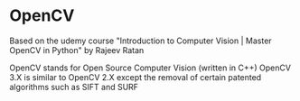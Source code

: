 # OpenCV
Based on the udemy course "Introduction to Computer Vision | Master OpenCV in Python" by Rajeev Ratan


OpenCV stands for Open Source Computer Vision   (written in C++)
OpenCV 3.X is similar to OpenCV 2.X except the removal of certain patented algorithms such as SIFT and SURF
